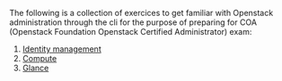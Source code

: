 The following is a collection of exercices to get familiar with Openstack administration through the cli for the purpose of preparing for COA (Openstack Foundation Openstack Certified Administrator) exam:

1. [Identity management](https://github.com/AJNOURI/Openstack-Foundation-Openstack-Certified-Administrator-Preparation/wiki/1.-Identity-management)
2. [Compute](https://github.com/AJNOURI/Openstack-Foundation-Openstack-Certified-Administrator-Preparation/wiki/1.-Identity-management)
3. [Glance](https://github.com/AJNOURI/Openstack-Foundation-Openstack-Certified-Administrator-Preparation/wiki/3.-Glance)


